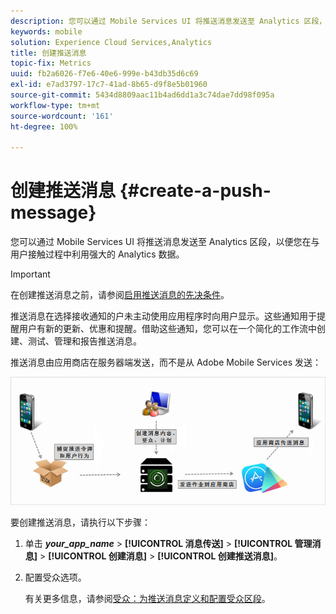 ```yaml
---
description: 您可以通过 Mobile Services UI 将推送消息发送至 Analytics 区段，以便您在与用户接触过程中利用强大的 Analytics 数据。
keywords: mobile
solution: Experience Cloud Services,Analytics
title: 创建推送消息
topic-fix: Metrics
uuid: fb2a6026-f7e6-40e6-999e-b43db35d6c69
exl-id: e7ad3797-17c7-41ad-8b65-d9f8e5b01960
source-git-commit: 5434d8809aac11b4ad6dd1a3c74dae7dd98f095a
workflow-type: tm+mt
source-wordcount: '161'
ht-degree: 100%

---
```


# 创建推送消息 {#create-a-push-message}

您可以通过 Mobile Services UI 将推送消息发送至 Analytics 区段，以便您在与用户接触过程中利用强大的 Analytics 数据。

>[!IMPORTANT]
>
>在创建推送消息之前，请参阅[启用推送消息的先决条件](/help/using/c-manage-app-settings/c-mob-confg-app/configure-push-messaging/prerequisites-push-messaging.md)。

推送消息在选择接收通知的户未主动使用应用程序时向用户显示。这些通知用于提醒用户有新的更新、优惠和提醒。借助这些通知，您可以在一个简化的工作流中创建、测试、管理和报告推送消息。

推送消息由应用商店在服务器端发送，而不是从 Adobe Mobile Services 发送：

![](assets/push_message_diagram.png)

要创建推送消息，请执行以下步骤：

1. 单击 ***your_app_name*** > **[!UICONTROL 消息传送]** > **[!UICONTROL 管理消息]** > **[!UICONTROL 创建消息]** > **[!UICONTROL 创建推送消息]**。
1. 配置受众选项。

   有关更多信息，请参阅[受众：为推送消息定义和配置受众区段](/help/using/in-app-messaging/t-create-push-message/c-audience-push-message.md)。
